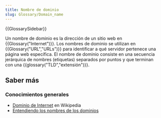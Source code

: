 ```yaml
---
title: Nombre de dominio
slug: Glossary/Domain_name
---
```


{{GlossarySidebar}}

Un nombre de dominio es la dirección de un sitio web en {{Glossary("Internet")}}. Los nombres de dominio se utilizan en {{Glossary("URL","URLs")}} para identificar a qué servidor pertenece una página web específica. El nombre de dominio consiste en una secuencia jerárquica de nombres (etiquetas) separados por puntos y que terminan con una {{glossary("TLD","extensión")}}.

## Saber más

### Conocimientos generales

- [Dominio de Internet](https://es.wikipedia.org/wiki/Dominio_de_Internet) en Wikipedia
- [Entendiendo los nombres de los dominios](/es/docs/Learn/Understanding_domain_names)
